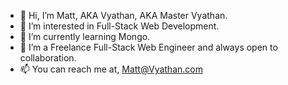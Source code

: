 - 👋 Hi, I’m Matt, AKA Vyathan, AKA Master Vyathan.
- 👀 I’m interested in Full-Stack Web Development.
- 🌱 I’m currently learning Mongo.
- 💞️ I’m a Freelance Full-Stack Web Engineer and always open to collaboration.
- 📫 You can reach me at, Matt@Vyathan.com
